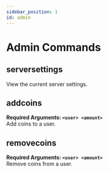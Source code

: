 ```yaml
---
sidebar_position: 1
id: admin
---
```


# Admin Commands

## serversettings
View the current server settings.

## addcoins
**Required Arguments: `<user> <amount>`** <br />
Add coins to a user.

## removecoins
**Required Arguments: `<user> <amount>`** <br />
Remove coins from a user.
